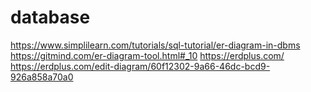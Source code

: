 # database
https://www.simplilearn.com/tutorials/sql-tutorial/er-diagram-in-dbms
https://gitmind.com/er-diagram-tool.html#_10
https://erdplus.com/
https://erdplus.com/edit-diagram/60f12302-9a66-46dc-bcd9-926a858a70a0
